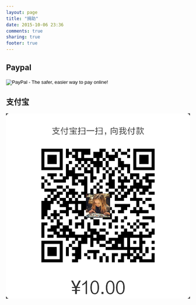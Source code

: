 ```yaml
---
layout: page
title: "捐助"
date: 2015-10-06 23:36
comments: true
sharing: true
footer: true
---
```


## Paypal

<form name="_xclick" action="https://www.paypal.com/cn/cgi-bin/webscr" method="post">
<input type="hidden" name="business" value="ricky_tan@live.cn">
<input type="hidden" name="item_name" value="RTImageAssets">
<input type="hidden" name="item_number" value="Support the awesome!" /> 
<input type="hidden" name="cmd" value="_donations" /> 
<input type="hidden" name="currency_code" value="USD">
<input type="image" src="https://www.paypal.com/en_US/i/btn/btn_donateCC_LG.gif" name="submit" alt="PayPal - The safer, easier way to pay online!">
</form>

## 支付宝

![ricky_tan@live.cn](/images/alipay-donate.jpg)

